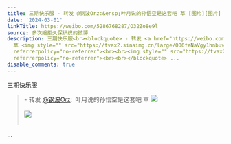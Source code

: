 ```yaml
---
title: 三期快乐服 - 转发 @钢波Orz:&ensp;叶月说的孙悟空是这套吧 草 [图片][图片]
date: '2024-03-01'
linkTitle: https://weibo.com/5286768287/O32Zo8e9l
source: 多次婉拒久保织织的微博
description: 三期快乐服<br><blockquote> - 转发 <a href="https://weibo.com/5721967657" target="_blank">@钢波Orz</a>: 叶月说的孙悟空是这套吧
  草 <img style="" src="https://tvax2.sinaimg.cn/large/006feNaVgy1hnbuvytkytj30dr0ck409.jpg"
  referrerpolicy="no-referrer"><br><br><img style="" src="https://tvax2.sinaimg.cn/large/006feNaVgy1hnbuvz5azrj31171mr7gj.jpg"
  referrerpolicy="no-referrer"><br><br></blockquote> ...
disable_comments: true
---
```

三期快乐服<br><blockquote> - 转发 <a href="https://weibo.com/5721967657" target="_blank">@钢波Orz</a>: 叶月说的孙悟空是这套吧 草 <img style="" src="https://tvax2.sinaimg.cn/large/006feNaVgy1hnbuvytkytj30dr0ck409.jpg" referrerpolicy="no-referrer"><br><br><img style="" src="https://tvax2.sinaimg.cn/large/006feNaVgy1hnbuvz5azrj31171mr7gj.jpg" referrerpolicy="no-referrer"><br><br></blockquote> ...